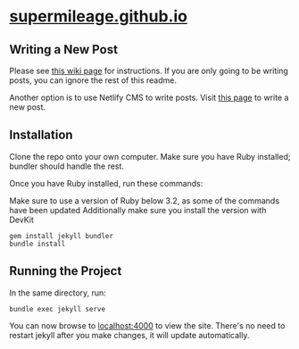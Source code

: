 # [supermileage.github.io](https://supermileage.github.io)

## Writing a New Post
Please see [this wiki page](https://github.com/supermileage/supermileage-website-archive/wiki/Writing-a-New-Post) for instructions. If you are only going to be writing posts, you can ignore the rest of this readme.


Another option is to use Netlify CMS to write posts. Visit [this page](https://supermileage.github.io/admin) to write a new post. 

## Installation

Clone the repo onto your own computer. Make sure you have Ruby installed; bundler should handle the rest. 

Once you have Ruby installed, run these commands:

Make sure to use a version of Ruby below 3.2, as some of the commands have been updated
Additionally make sure you install the version with DevKit

```
gem install jekyll bundler
bundle install
```

## Running the Project
In the same directory, run:


`bundle exec jekyll serve`

You can now browse to [localhost:4000](http://localhost:4000/) to view the site. There's no need to restart jekyll after you make changes, it will update automatically.
